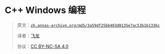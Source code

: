 # C++ Windows 编程

> 原文：[`zh.annas-archive.org/md5/3a59df25bb403d0135e7ac53b1b1336c`](https://zh.annas-archive.org/md5/3a59df25bb403d0135e7ac53b1b1336c)
> 
> 译者：[飞龙](https://github.com/wizardforcel)
> 
> 协议：[CC BY-NC-SA 4.0](http://creativecommons.org/licenses/by-nc-sa/4.0/)